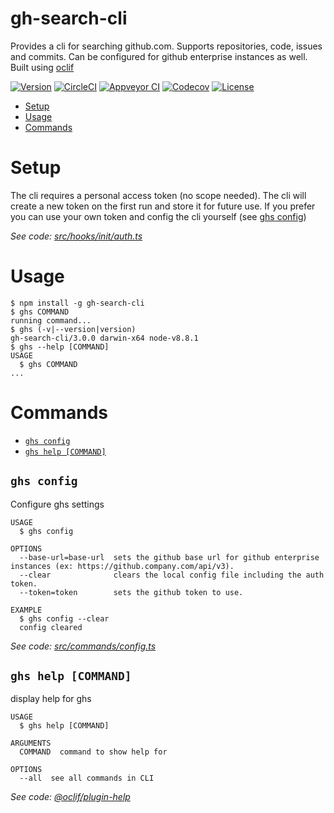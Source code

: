 gh-search-cli
=============
Provides a cli for searching github.com. Supports repositories, code, issues and commits. Can be configured for github enterprise instances as well. Built using [oclif](https://github.com/oclif/oclif)

[![Version](https://img.shields.io/npm/v/gh-search-cli.svg)](https://npmjs.org/package/gh-search-cli)
[![CircleCI](https://circleci.com/gh/feinoujc/gh-search-cli/tree/master.svg?style=shield)](https://circleci.com/gh/feinoujc/gh-search-cli/tree/master)
[![Appveyor CI](https://ci.appveyor.com/api/projects/status/github/feinoujc/gh-search-cli?branch=master&svg=true)](https://ci.appveyor.com/project/feinoujc/gh-search-cli/branch/master)
[![Codecov](https://codecov.io/gh/feinoujc/gh-search-cli/branch/master/graph/badge.svg)](https://codecov.io/gh/feinoujc/gh-search-cli)
[![License](https://img.shields.io/npm/l/gh-search-cli.svg)](https://github.com/feinoujc/gh-search-cli/blob/master/package.json)

<!-- toc -->
* [Setup](#setup)
* [Usage](#usage)
* [Commands](#commands)
<!-- tocstop -->

# Setup

The cli requires a personal access token (no scope needed). The cli will create a new token on the first run and store it for future use. If you prefer you can use your own token and config the cli yourself (see [ghs config](#ghs-config))

_See code: [src/hooks/init/auth.ts](https://github.com/feinoujc/gh-search-cli/blob/v2.1.0/src/hooks/init/auth.ts)_


# Usage
<!-- usage -->
```sh-session
$ npm install -g gh-search-cli
$ ghs COMMAND
running command...
$ ghs (-v|--version|version)
gh-search-cli/3.0.0 darwin-x64 node-v8.8.1
$ ghs --help [COMMAND]
USAGE
  $ ghs COMMAND
...
```
<!-- usagestop -->
# Commands
<!-- commands -->
* [`ghs config`](#ghs-config)
* [`ghs help [COMMAND]`](#ghs-help-command)

## `ghs config`

Configure ghs settings

```
USAGE
  $ ghs config

OPTIONS
  --base-url=base-url  sets the github base url for github enterprise instances (ex: https://github.company.com/api/v3).
  --clear              clears the local config file including the auth token.
  --token=token        sets the github token to use.

EXAMPLE
  $ ghs config --clear
  config cleared
```

_See code: [src/commands/config.ts](https://github.com/feinoujc/gh-search-cli/blob/v3.0.0/src/commands/config.ts)_

## `ghs help [COMMAND]`

display help for ghs

```
USAGE
  $ ghs help [COMMAND]

ARGUMENTS
  COMMAND  command to show help for

OPTIONS
  --all  see all commands in CLI
```

_See code: [@oclif/plugin-help](https://github.com/oclif/plugin-help/blob/v2.1.2/src/commands/help.ts)_
<!-- commandsstop -->
